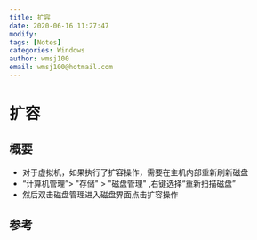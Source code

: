 ```yaml
---
title: 扩容
date: 2020-06-16 11:27:47
modify: 
tags: [Notes]
categories: Windows
author: wmsj100
email: wmsj100@hotmail.com
---
```


# 扩容

## 概要

- 对于虚拟机，如果执行了扩容操作，需要在主机内部重新刷新磁盘
- “计算机管理”> "存储" > "磁盘管理" ,右键选择“重新扫描磁盘”
- 然后双击磁盘管理进入磁盘界面点击扩容操作

## 参考

